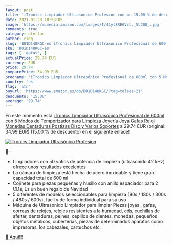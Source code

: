 ```yaml
---
layout: post
title: 'iTronics Limpiador Ultrasónico Profesion con un 15.00 % de descuento'
date: 2021-01-28 18:58:05
image: 'https://m.media-amazon.com/images/I/41yt8RE6VcL._SL200_.jpg'
comments: true
category: ofertas
author: ring
slug: 'B01D148KGC-es iTronics Limpiador Ultrasónico Profesional de 600ml con 5...'
sku: 'B01D148KGC-es'
tags: [ 'gafas', ]
actualPrice: 29.74 EUR
currency: EUR
price: 29.74
comparePrice: 34.99 EUR
prodname: 'iTronics Limpiador Ultrasónico Profesional de 600ml con 5 Modos de Temporizador para Limpieza Joyería Joya Gafas Reloj Monedas Dentaduras Postizas Disc y Varios Soportes'
country: 'es'
flag: '🇪🇸'
buyurl: 'https://www.amazon.es/dp/B01D148KGC/?tag=tolees-21'
descuento: '15.00'
average: '29.74'
---
```


En este momento está [iTronics Limpiador Ultrasónico Profesional de 600ml con 5 Modos de Temporizador para Limpieza Joyería Joya Gafas Reloj Monedas Dentaduras Postizas Disc y Varios Soportes](https://www.amazon.es/dp/B01D148KGC/?tag=tolees-21) a 29.74 EUR (original: 34.99 EUR) (15.00 %  de descuento) en el siguiente enlace!

[![iTronics Limpiador Ultrasónico Profesion](https://m.media-amazon.com/images/I/41yt8RE6VcL._SL200_.jpg)](https://www.amazon.es/dp/B01D148KGC/?tag=tolees-21)

🔎:

- Limpiadores con 50 vatios de potencia de limpieza (ultrasonido 42 kHz) ofrece unos resultados excelentes
- La cámara de limpieza está hecha de acero inoxidable y tiene gran capacidad total de 600 ml
- Cojinete para piezas pequeñas y husillo con anillo espaciador para 2 CDs, Es un buen regalo de Navidad
- 5 diferentes de modelos seleccionables para limpieza (90s / 180s / 300s / 480s / 600s), fácil y de forma individual para su uso
- Máquina de Ultrasonido Limpiador para limpiar Piezas joyas , gafas, correas de relojes, relojes resistentes a la humedad, cds, cuchillas de afeitar, dentaduras, peines, cepillos de dientes, monedas, pequeños objetos metálicos, cuberterías, piezas de determinados aparatos como impresoras, los cabezales, cartuchos etc,

[🛒 Aquí!!!](https://www.amazon.es/dp/B01D148KGC/?tag=tolees-21)
